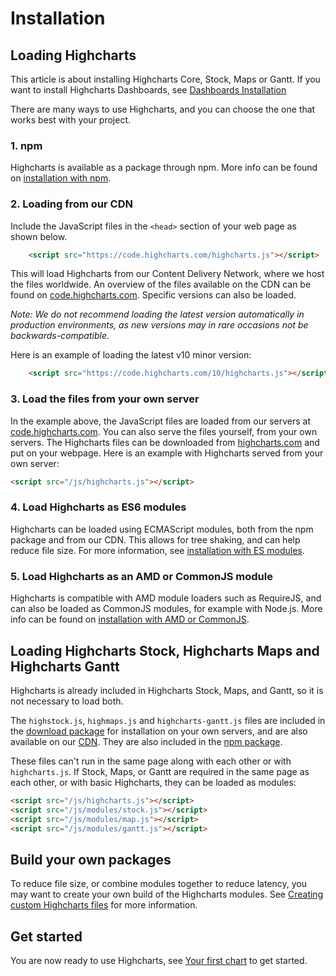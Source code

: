 Installation
===

## Loading Highcharts

This article is about installing Highcharts Core, Stock, Maps or Gantt. If you want to install Highcharts Dashboards, see [Dashboards Installation](https://www.highcharts.com/docs/dashboards/installation)

There are many ways to use Highcharts, and you can choose the one that works best with your project.

### 1. npm

Highcharts is available as a package through npm. More info can be found on [installation with npm](https://highcharts.com/docs/getting-started/install-from-npm).

### 2. Loading from our CDN

Include the JavaScript files in the `<head>` section of your web page as shown below.

```html
    <script src="https://code.highcharts.com/highcharts.js"></script>
```

This will load Highcharts from our Content Delivery Network, where we host the files worldwide. An overview of the files available on the CDN can be found on [code.highcharts.com](https://code.highcharts.com). Specific versions can also be loaded.

*Note: We do not recommend loading the latest version automatically in production environments, as new versions may in rare occasions not be backwards-compatible.*

Here is an example of loading the latest v10 minor version:

```html
    <script src="https://code.highcharts.com/10/highcharts.js"></script>
```

### 3. Load the files from your own server

In the example above, the JavaScript files are loaded from our servers at [code.highcharts.com](https://code.highcharts.com). You can also serve the files yourself, from your own servers. The Highcharts files can be downloaded from [highcharts.com](https://www.highcharts.com/download/) and put on your webpage. Here is an example with Highcharts served from your own server:

```html
<script src="/js/highcharts.js"></script>
```

### 4. Load Highcharts as ES6 modules

Highcharts can be loaded using ECMAScript modules, both from the npm package and from our CDN. This allows for tree shaking, and can help reduce file size. For more information, see [installation with ES modules](https://highcharts.com/docs/getting-started/installation-with-esm).


### 5. Load Highcharts as an AMD or CommonJS module

Highcharts is compatible with AMD module loaders such as RequireJS, and can also be loaded as CommonJS modules, for example with Node.js. More info can be found on [installation with AMD or CommonJS](https://highcharts.com/docs/getting-started/installation-with-amd-commonjs).


## Loading Highcharts Stock, Highcharts Maps and Highcharts Gantt

Highcharts is already included in Highcharts Stock, Maps, and Gantt, so it is not necessary to load both.

The `highstock.js`, `highmaps.js` and `highcharts-gantt.js` files are included in the [download package](https://www.highcharts.com/download/) for installation on your own servers, and are also available on our [CDN](https://code.highcharts.com). They are also included in the [npm package](https://highcharts.com/docs/getting-started/install-from-npm).

These files can't run in the same page along with each other or with `highcharts.js`. If Stock, Maps, or Gantt are required in the same page as each other, or with basic Highcharts, they can be loaded as modules:

```html
<script src="/js/highcharts.js"></script>
<script src="/js/modules/stock.js"></script>
<script src="/js/modules/map.js"></script>
<script src="/js/modules/gantt.js"></script>
```

## Build your own packages

To reduce file size, or combine modules together to reduce latency, you may want to create your own build of the Highcharts modules. See [Creating custom Highcharts files](https://www.highcharts.com/docs/getting-started/how-to-create-custom-highcharts-packages) for more information.


## Get started

You are now ready to use Highcharts, see [Your first chart](https://highcharts.com/docs/getting-started/your-first-chart) to get started.
